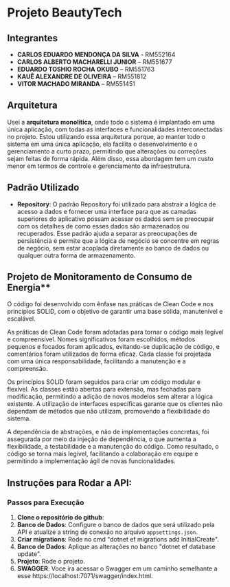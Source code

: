 # Projeto BeautyTech

## Integrantes

- **CARLOS EDUARDO MENDONÇA DA SILVA** - RM552164
- **CARLOS ALBERTO MACHARELLI JUNIOR** – RM551677
- **EDUARDO TOSHIO ROCHA OKUBO** – RM551763
- **KAUÊ ALEXANDRE DE OLIVEIRA** – RM551812
- **VITOR MACHADO MIRANDA** – RM551451

## Arquitetura

Usei a **arquitetura monolítica**, onde todo o sistema é implantado em uma única aplicação, com todas as interfaces e funcionalidades interconectadas no projeto. Estou utilizando essa arquitetura porque, ao manter todo o sistema em uma única aplicação, ela facilita o desenvolvimento e o gerenciamento a curto prazo, permitindo que alterações ou correções sejam feitas de forma rápida. Além disso, essa abordagem tem um custo menor em termos de controle e gerenciamento da infraestrutura.

## Padrão Utilizado

- **Repository**: O padrão Repository foi utilizado para abstrair a lógica de acesso a dados e fornecer uma interface para que as camadas superiores do aplicativo possam acessar os dados sem se preocupar com os detalhes de como esses dados são armazenados ou recuperados. Esse padrão ajuda a separar as preocupações de persistência e permite que a lógica de negócio se concentre em regras de negócio, sem estar acoplada diretamente ao banco de dados ou qualquer outra forma de armazenamento.



## Projeto de Monitoramento de Consumo de Energia**

O código foi desenvolvido com ênfase nas práticas de Clean Code e nos princípios SOLID, com o objetivo de garantir uma base sólida, manutenível e escalável.

As práticas de Clean Code foram adotadas para tornar o código mais legível e compreensível. Nomes significativos foram escolhidos, métodos pequenos e focados foram aplicados, evitando-se duplicação de código, e comentários foram utilizados de forma eficaz. Cada classe foi projetada com uma única responsabilidade, facilitando a manutenção e a compreensão.

Os princípios SOLID foram seguidos para criar um código modular e flexível. As classes estão abertas para extensão, mas fechadas para modificação, permitindo a adição de novos modelos sem alterar a lógica existente. A utilização de interfaces específicas garante que os clientes não dependam de métodos que não utilizam, promovendo a flexibilidade do sistema.

A dependência de abstrações, e não de implementações concretas, foi assegurada por meio da injeção de dependência, o que aumenta a flexibilidade, a testabilidade e a manutenção do código. Como resultado, o código se torna mais legível, facilitando a colaboração em equipe e permitindo a implementação ágil de novas funcionalidades.
## Instruções para Rodar a API:

### Passos para Execução

1. **Clone o repositório do github**:
2. **Banco de Dados**: Configure o banco de dados que será utilizado pela API e atualize a string de conexão no arquivo `appsettings.json`.
3. **Criar migrations**: Rode no cmd "dotnet ef migrations add InitialCreate".
4. **Banco de Dados**: Aplique as alterações no banco "dotnet ef database update".
5. **Projeto**: Rode o projeto.
6. **SWAGGER**: Voce ira acessar o Swagger em um caminho semelhante a esse https://localhost:7071/swagger/index.html.



